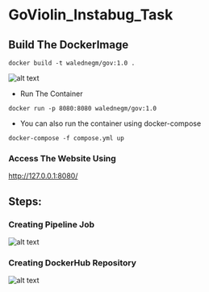 # GoViolin_Instabug_Task

## Build The DockerImage
```
docker build -t walednegm/gov:1.0 .
```
![alt text](https://github.com/waleednegm/GoViolin_Instabug_Task/blob/main/assets/Screenshot%20from%202022-05-23%2019-26-51.png)
- Run The Container
```
docker run -p 8080:8080 walednegm/gov:1.0
```
- You can also run the container using docker-compose
```
docker-compose -f compose.yml up
```

### Access The Website Using 
http://127.0.0.1:8080/

## Steps:
### Creating Pipeline Job
![alt text](https://github.com/waleednegm/GoViolin_Instabug_Task/blob/main/assets/gif1.gif)

### Creating DockerHub Repository
![alt text](https://github.com/waleednegm/GoViolin_Instabug_Task/blob/main/assets/gif2.gif)

